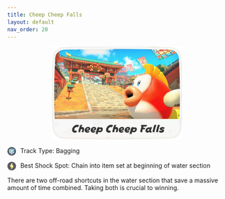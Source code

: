 ```yaml
---
title: Cheep Cheep Falls
layout: default
nav_order: 20
---
```


<p align="center">
  <img src="/assets/images/icon-cheap-cheap-falls.png" alt="Cheap Cheap Falls" width="300"/>
</p>

<p>
  <img src="/assets/images/item-box.png" alt="Item Box" width="20" height="20" style="vertical-align:middle; margin-right:6px;" />
  Track Type: Bagging
</p>

<p>
  <img src="/assets/images/shock.png" alt="Shock" width="20" height="20" style="vertical-align:middle; margin-right:6px;" />
  Best Shock Spot: Chain into item set at beginning of water section
</p>

There are two off-road shortcuts in the water section that save a massive amount of time combined. Taking both is crucial to winning.
